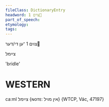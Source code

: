 ```yaml
---
fileClass: DictionaryEntry
headword: צוים 1
part_of_speech: 
etymology: 
tags: 
---
```

צוים 1
־ען
די/דער

צײַמל

'bridle'

WESTERN
========

caːml צײַמל {ɴᴏᴛᴇ: אין מויל} {WTCP, Vác, 47197}